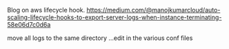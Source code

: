 Blog on aws lifecycle hook.
https://medium.com/@manojkumarcloud/auto-scaling-lifecycle-hooks-to-export-server-logs-when-instance-terminating-58e06d7c0d6a



move all logs to the same directory 
...edit in the various conf files
